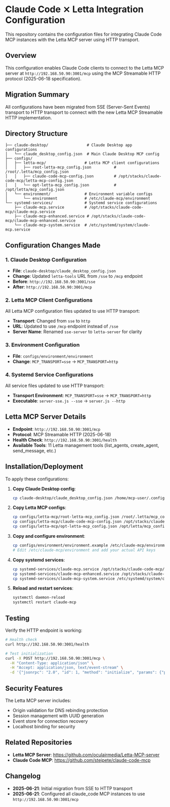 # Claude Code ⨯ Letta Integration Configuration

This repository contains the configuration files for integrating Claude Code MCP instances with the Letta MCP server using HTTP transport.

## Overview

This configuration enables Claude Code clients to connect to the Letta MCP server at `http://192.168.50.90:3001/mcp` using the MCP Streamable HTTP protocol (2025-06-18 specification).

## Migration Summary

All configurations have been migrated from SSE (Server-Sent Events) transport to HTTP transport to connect with the new Letta MCP Streamable HTTP implementation.

## Directory Structure

```
├── claude-desktop/                 # Claude Desktop app configurations
│   └── claude_desktop_config.json  # Main Claude Desktop MCP config
├── configs/
│   ├── letta-mcp/                 # Letta MCP client configurations
│   │   ├── root-letta-mcp_config.json          # /root/.letta/mcp_config.json
│   │   ├── claude-code-mcp-config.json         # /opt/stacks/claude-code-mcp/letta-mcp-config.json
│   │   └── opt-letta-mcp_config.json           # /opt/letta/mcp_config.json
│   └── environment/               # Environment variable configs
│       └── environment            # /etc/claude-mcp/environment
└── systemd-services/              # Systemd service configurations
    ├── claude-mcp.service         # /opt/stacks/claude-code-mcp/claude-mcp.service
    ├── claude-mcp-enhanced.service # /opt/stacks/claude-code-mcp/claude-mcp-enhanced.service
    └── claude-mcp-system.service  # /etc/systemd/system/claude-mcp.service
```

## Configuration Changes Made

### 1. Claude Desktop Configuration
- **File**: `claude-desktop/claude_desktop_config.json`
- **Change**: Updated `letta-tools` URL from `/sse` to `/mcp` endpoint
- **Before**: `http://192.168.50.90:3001/sse`
- **After**: `http://192.168.50.90:3001/mcp`

### 2. Letta MCP Client Configurations
All Letta MCP configuration files updated to use HTTP transport:

- **Transport**: Changed from `sse` to `http`
- **URL**: Updated to use `/mcp` endpoint instead of `/sse`
- **Server Name**: Renamed `sse-server` to `letta-server` for clarity

### 3. Environment Configuration
- **File**: `configs/environment/environment`
- **Change**: `MCP_TRANSPORT=sse` → `MCP_TRANSPORT=http`

### 4. Systemd Service Configurations
All service files updated to use HTTP transport:

- **Transport Environment**: `MCP_TRANSPORT=sse` → `MCP_TRANSPORT=http`
- **Executable**: `server-sse.js --sse` → `server.js --http`

## Letta MCP Server Details

- **Endpoint**: `http://192.168.50.90:3001/mcp`
- **Protocol**: MCP Streamable HTTP (2025-06-18)
- **Health Check**: `http://192.168.50.90:3001/health`
- **Available Tools**: 11 Letta management tools (list_agents, create_agent, send_message, etc.)

## Installation/Deployment

To apply these configurations:

1. **Copy Claude Desktop config**:
   ```bash
   cp claude-desktop/claude_desktop_config.json /home/mcp-user/.config/Claude/
   ```

2. **Copy Letta MCP configs**:
   ```bash
   cp configs/letta-mcp/root-letta-mcp_config.json /root/.letta/mcp_config.json
   cp configs/letta-mcp/claude-code-mcp-config.json /opt/stacks/claude-code-mcp/letta-mcp-config.json
   cp configs/letta-mcp/opt-letta-mcp_config.json /opt/letta/mcp_config.json
   ```

3. **Copy and configure environment**:
   ```bash
   cp configs/environment/environment.example /etc/claude-mcp/environment
   # Edit /etc/claude-mcp/environment and add your actual API keys
   ```

4. **Copy systemd services**:
   ```bash
   cp systemd-services/claude-mcp.service /opt/stacks/claude-code-mcp/
   cp systemd-services/claude-mcp-enhanced.service /opt/stacks/claude-code-mcp/
   cp systemd-services/claude-mcp-system.service /etc/systemd/system/claude-mcp.service
   ```

5. **Reload and restart services**:
   ```bash
   systemctl daemon-reload
   systemctl restart claude-mcp
   ```

## Testing

Verify the HTTP endpoint is working:

```bash
# Health check
curl http://192.168.50.90:3001/health

# Test initialization
curl -X POST http://192.168.50.90:3001/mcp \
  -H "Content-Type: application/json" \
  -H "Accept: application/json, text/event-stream" \
  -d '{"jsonrpc": "2.0", "id": 1, "method": "initialize", "params": {"protocolVersion": "2024-11-05", "capabilities": {"tools": {}}, "clientInfo": {"name": "test-client", "version": "1.0.0"}}}'
```

## Security Features

The Letta MCP server includes:
- Origin validation for DNS rebinding protection
- Session management with UUID generation
- Event store for connection recovery
- Localhost binding for security

## Related Repositories

- **Letta MCP Server**: https://github.com/oculairmedia/Letta-MCP-server
- **Claude Code MCP**: https://github.com/steipete/claude-code-mcp

## Changelog

- **2025-06-21**: Initial migration from SSE to HTTP transport
- **2025-06-21**: Configured all claude_code MCP instances to use `http://192.168.50.90:3001/mcp`